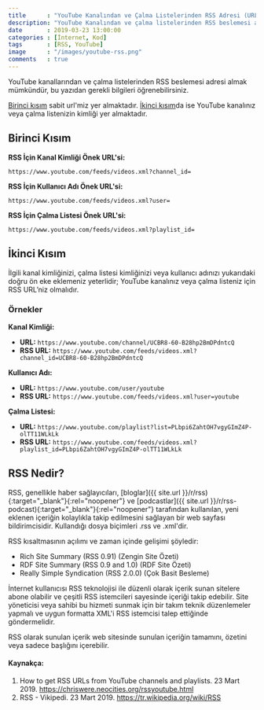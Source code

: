 ```yaml
---
title      : "YouTube Kanalından ve Çalma Listelerinden RSS Adresi (URL) Nasıl Alabilirsiniz?"
description: "YouTube Kanalından ve çalma listelerinden RSS beslemesi adresi almak mümkündür, bu yazıdan gerekli bilgileri öğrenebilirsiniz."
date       : 2019-03-23 13:00:00
categories : [İnternet, Kod]
tags       : [RSS, YouTube]
image      : "/images/youtube-rss.png"
comments   : true
---
```


YouTube kanallarından ve çalma listelerinden RSS beslemesi adresi almak mümkündür, bu yazıdan gerekli bilgileri öğrenebilirsiniz.

[Birinci kısım](https://ahmetcadirci.com.tr/2019/youtube-rss/#birinci-kısım) sabit url'miz yer almaktadır. [İkinci kısım](https://ahmetcadirci.com.tr/2019/youtube-rss/#i̇kinci-kısım)da ise YouTube kanalınız veya çalma listenizin kimliği yer almaktadır.

## Birinci Kısım

**RSS İçin Kanal Kimliği Önek URL'si:**

`https://www.youtube.com/feeds/videos.xml?channel_id=`

**RSS İçin Kullanıcı Adı Önek URL'si:**

`https://www.youtube.com/feeds/videos.xml?user=`

**RSS İçin Çalma Listesi Önek URL'si:**

`https://www.youtube.com/feeds/videos.xml?playlist_id=`

## İkinci Kısım

İlgili kanal kimliğinizi, çalma listesi kimliğinizi veya kullanıcı adınızı yukarıdaki doğru ön eke eklemeniz yeterlidir; YouTube kanalınız veya çalma listeniz için RSS URL’niz olmalıdır.

### Örnekler

**Kanal Kimliği:**

* **URL:** `https://www.youtube.com/channel/UCBR8-60-B28hp2BmDPdntcQ`
* **RSS URL:** `https://www.youtube.com/feeds/videos.xml?channel_id=UCBR8-60-B28hp2BmDPdntcQ`

**Kullanıcı Adı:**

* **URL:** `https://www.youtube.com/user/youtube`
* **RSS URL:** `https://www.youtube.com/feeds/videos.xml?user=youtube`

**Çalma Listesi:**

* **URL:** `https://www.youtube.com/playlist?list=PLbpi6ZahtOH7vgyGImZ4P-olTT11WLkLk`
* **RSS URL:** `https://www.youtube.com/feeds/videos.xml?playlist_id=PLbpi6ZahtOH7vgyGImZ4P-olTT11WLkLk`


## RSS Nedir?

RSS, genellikle haber sağlayıcıları, [bloglar]({{ site.url }}/r/rss){:target="_blank"}{:rel="noopener"} ve [podcastlar]({{ site.url }}/r/rss-podcast){:target="_blank"}{:rel="noopener"} tarafından kullanılan, yeni eklenen içeriğin kolaylıkla takip edilmesini sağlayan bir web sayfası bildirimcisidir. Kullandığı dosya biçimleri .rss ve .xml'dir.

RSS kısaltmasının açılımı ve zaman içinde gelişimi şöyledir:

* Rich Site Summary (RSS 0.91) (Zengin Site Özeti)
* RDF Site Summary (RSS 0.9 and 1.0) (RDF Site Özeti)
* Really Simple Syndication (RSS 2.0.0) (Çok Basit Besleme)

İnternet kullanıcısı RSS teknolojisi ile düzenli olarak içerik sunan sitelere abone olabilir ve çeşitli RSS istemcileri sayesinde içeriği takip edebilir. Site yöneticisi veya sahibi bu hizmeti sunmak için bir takım teknik düzenlemeler yapmalı ve uygun formatta XML'i RSS istemcisi talep ettiğinde göndermelidir.

RSS olarak sunulan içerik web sitesinde sunulan içeriğin tamamını, özetini veya sadece başlığını içerebilir.

#### Kaynakça:

1. How to get RSS URLs from YouTube channels and playlists. 23 Mart 2019. https://chriswere.neocities.org/rssyoutube.html
1. RSS - Vikipedi. 23 Mart 2019. https://tr.wikipedia.org/wiki/RSS